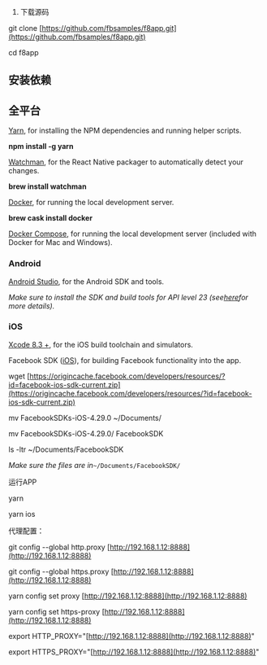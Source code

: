 1. 下载源码

git clone [https://github.com/fbsamples/f8app.git](https://github.com/fbsamples/f8app.git)

cd f8app

## 安装依赖

## 全平台

[Yarn](https://yarnpkg.com/en/docs/install), for installing the NPM dependencies and running helper scripts.

**npm install -g yarn**

[Watchman](https://facebook.github.io/watchman/docs/install.html), for the React Native packager to automatically detect your changes.

**brew install watchman**

[Docker](https://docs.docker.com/engine/installation/), for running the local development server.

**brew cask install docker**

[Docker Compose](https://docs.docker.com/compose/install/), for running the local development server \(included with Docker for Mac and Windows\).

### Android

[Android Studio](https://developer.android.com/studio/install.html), for the Android SDK and tools.

_Make sure to install the SDK and build tools for API level 23 \(see_[_here_](https://facebook.github.io/react-native/docs/getting-started.html)_for more details\)._

### iOS

[Xcode 8.3 +](https://developer.apple.com/download/), for the iOS build toolchain and simulators.

Facebook SDK \([iOS](https://developers.facebook.com/docs/ios/)\), for building Facebook functionality into the app.

wget [https://origincache.facebook.com/developers/resources/?id=facebook-ios-sdk-current.zip](https://origincache.facebook.com/developers/resources/?id=facebook-ios-sdk-current.zip)

mv FacebookSDKs-iOS-4.29.0 ~/Documents/

mv FacebookSDKs-iOS-4.29.0/ FacebookSDK

ls -ltr ~/Documents/FacebookSDK

_Make sure the files are in_`~/Documents/FacebookSDK/`

运行APP

yarn

yarn ios



代理配置：

git config --global http.proxy [http://192.168.1.12:8888](http://192.168.1.12:8888)

git config --global https.proxy [http://192.168.1.12:8888](http://192.168.1.12:8888)

yarn config set proxy [http://192.168.1.12:8888](http://192.168.1.12:8888)

yarn config set https-proxy [http://192.168.1.12:8888](http://192.168.1.12:8888)

export HTTP\_PROXY="[http://192.168.1.12:8888](http://192.168.1.12:8888)"

export HTTPS\_PROXY="[http://192.168.1.12:8888](http://192.168.1.12:8888)"

